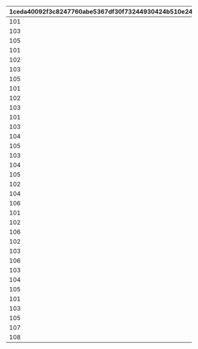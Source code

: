 |1ceda40092f3c8247760abe5367df30f73244930424b510e24ec1720904e4830|196a21b6373b05c7c3c8e16d30baaff793e79fb941dea8a96b2409dbae806635|434a052bc8e9fb8ff8cb4cc99ff7b872da00d9fc0d71e7e80cf177393e15c93f|
| --- | --- | --- |
|101|1|1|
|103|2|1|
|105|3|1|
|101|4|2|
|102|5|2|
|103|6|2|
|105|7|2|
|101|8|3|
|102|9|3|
|103|10|3|
|101|11|4|
|103|12|4|
|104|13|4|
|105|14|4|
|103|15|5|
|104|16|5|
|105|17|5|
|102|18|6|
|104|19|6|
|106|20|6|
|101|21|7|
|102|22|7|
|106|23|7|
|102|24|8|
|103|25|8|
|106|26|8|
|103|27|9|
|104|28|9|
|105|29|9|
|101|30|10|
|103|31|10|
|105|32|10|
|107|33|11|
|108|34|11|